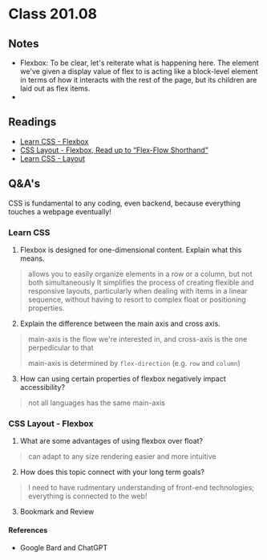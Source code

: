 # Class 201.08

## Notes
- Flexbox: To be clear, let's reiterate what is happening here. The element we've given a display value of flex to is acting like a block-level element in terms of how it interacts with the rest of the page, but its children are laid out as flex items. 
- 

## Readings
- [Learn CSS - Flexbox](https://web.dev/learn/css/flexbox/)
- [CSS Layout - Flexbox, Read up to “Flex-Flow Shorthand”](https://developer.mozilla.org/en-US/docs/Learn/CSS/CSS_layout/Flexbox)
- [Learn CSS - Layout](https://web.dev/learn/css/layout/)

## Q&A's

CSS is fundamental to any coding, even backend, because everything touches a webpage eventually!

### Learn CSS
1. Flexbox is designed for one-dimensional content. Explain what this means.
> allows you to easily organize elements in a row or a column, but not both simultaneously
> It simplifies the process of creating flexible and responsive layouts, particularly when dealing with items in a linear sequence, without having to resort to complex float or positioning properties.

2. Explain the difference between the main axis and cross axis.
> main-axis is the flow we're interested in, and cross-axis is the one perpedicular to that
> 
> main-axis is determined by `flex-direction` (e.g. `row` and `column`)

3. How can using certain properties of flexbox negatively impact accessibility?
> not all languages has the same main-axis


### CSS Layout - Flexbox
1. What are some advantages of using flexbox over float?
> can adapt to any size rendering
> easier and more intuitive

2. How does this topic connect with your long term goals?
> I need to have rudmentary understanding of front-end technologies; everything is connected to the web!

3. Bookmark and Review



#### References 
- Google Bard and ChatGPT
